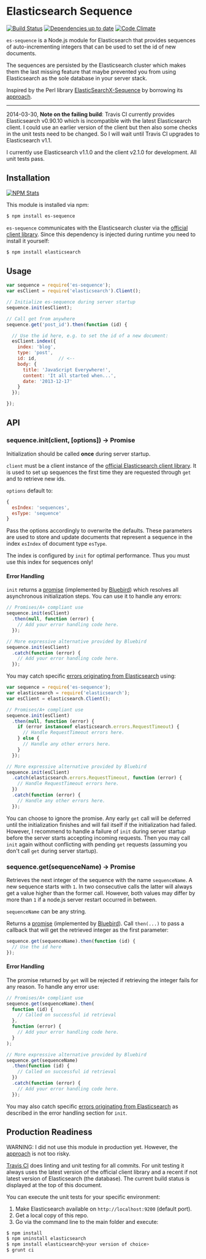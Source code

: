 # Elasticsearch Sequence

[![Build Status](https://travis-ci.org/analog-nico/es-sequence.svg?branch=master)](https://travis-ci.org/analog-nico/es-sequence) [![Dependencies up to date](https://david-dm.org/analog-nico/es-sequence.png)](https://david-dm.org/analog-nico/es-sequence) [![Code Climate](https://codeclimate.com/github/analog-nico/es-sequence.png)](https://codeclimate.com/github/analog-nico/es-sequence)

`es-sequence` is a Node.js module for Elasticsearch that provides sequences of auto-incrementing integers that can be used to set the id of new documents.

The sequences are persisted by the Elasticsearch cluster which makes them the last missing feature that maybe prevented you from using Elasticsearch as the sole database in your server stack.

Inspired by the Perl library [ElasticSearchX-Sequence](https://github.com/clintongormley/ElasticSearchX-Sequence) by borrowing its [approach](http://blogs.perl.org/users/clinton_gormley/2011/10/elasticsearchsequence---a-blazing-fast-ticket-server.html).

---

2014-03-30, **Note on the failing build**: Travis CI currently provides Elasticsearch v0.90.10 which is incompatible with the latest Elasticsearch client. I could use an earlier version of the client but then also some checks in the unit tests need to be changed. So I will wait until Travis CI upgrades to Elasticsearch v1.1.

I currently use Elasticsearch v1.1.0 and the client v2.1.0 for development. All unit tests pass.

## Installation

[![NPM Stats](https://nodei.co/npm/es-sequence.png?downloads=true)](https://npmjs.org/package/es-sequence)

This module is installed via npm:

``` bash
$ npm install es-sequence
```

`es-sequence` communicates with the Elasticsearch cluster via the [official client library](https://github.com/elasticsearch/elasticsearch-js). Since this dependency is injected during runtime you need to install it yourself:

``` bash
$ npm install elasticsearch
```

## Usage

``` js
var sequence = require('es-sequence');
var esClient = require('elasticsearch').Client();

// Initialize es-sequence during server startup
sequence.init(esClient);

// Call get from anywhere
sequence.get('post_id').then(function (id) {

  // Use the id here, e.g. to set the id of a new document:
  esClient.index({
    index: 'blog',
    type: 'post',
    id: id,        // <--
    body: {
      title: 'JavaScript Everywhere!',
      content: 'It all started when...',
      date: '2013-12-17'
    }
  });

});
```

## API

### sequence.init(client, [options]) -> Promise

Initialization should be called **once** during server startup.

`client` must be a client instance of the [official Elasticsearch client library](https://github.com/elasticsearch/elasticsearch-js). It is used to set up sequences the first time they are requested through `get` and to retrieve new ids.

`options` default to:
``` js
{
  esIndex: 'sequences',
  esType: 'sequence'
}
```

Pass the options accordingly to overwrite the defaults. These parameters are used to store and update documents that represent a sequence in the index `esIndex` of document type `esType`.

The index is configured by `init` for optimal performance. Thus you must use this index for sequences only!

#### Error Handling

`init` returns a [promise](http://promisesaplus.com) (implemented by [Bluebird](https://github.com/petkaantonov/bluebird)) which resolves all asynchronous initialization steps. You can use it to handle any errors:
``` js
// Promises/A+ compliant use
sequence.init(esClient)
  .then(null, function (error) {
    // Add your error handling code here.
  });

// More expressive alternative provided by Bluebird
sequence.init(esClient)
  .catch(function (error) {
    // Add your error handling code here.
  });
```

You may catch specific [errors originating from Elasticsearch](http://www.elasticsearch.org/guide/en/elasticsearch/client/javascript-api/current/errors.html) using:
``` js
var sequence = require('es-sequence');
var elasticsearch = require('elasticsearch');
var esClient = elasticsearch.Client();

// Promises/A+ compliant use
sequence.init(esClient)
  .then(null, function (error) {
    if (error instanceof elasticsearch.errors.RequestTimeout) {
      // Handle RequestTimeout errors here.
    } else {
      // Handle any other errors here.
    }
  });

// More expressive alternative provided by Bluebird
sequence.init(esClient)
  .catch(elasticsearch.errors.RequestTimeout, function (error) {
    // Handle RequestTimeout errors here.
  })
  .catch(function (error) {
    // Handle any other errors here.
  });
```

You can choose to ignore the promise. Any early `get` call will be deferred until the initialization finishes and will fail itself if the initialization had failed. However, I recommend to handle a failure of `init` during server startup before the server starts accepting incoming requests. Then you may call `init` again without conflicting with pending `get` requests (assuming you don't call `get` during server startup).

### sequence.get(sequenceName) -> Promise

Retrieves the next integer of the sequence with the name `sequenceName`. A new sequence starts with `1`. In two consecutive calls the latter will always get a value higher than the former call. However, both values may differ by more than `1` if a node.js server restart occurred in between.

`sequenceName` can be any string.

Returns a [promise](http://promisesaplus.com) (implemented by [Bluebird](https://github.com/petkaantonov/bluebird)). Call `then(...)` to pass a callback that will get the retrieved integer as the first parameter:
``` js
sequence.get(sequenceName).then(function (id) {
  // Use the id here
});
```

#### Error Handling

The promise returned by `get` will be rejected if retrieving the integer fails for any reason. To handle any error use:
```js
// Promises/A+ compliant use
sequence.get(sequenceName).then(
  function (id) {
    // Called on successful id retrieval
  },
  function (error) {
    // Add your error handling code here.
  }
);

// More expressive alternative provided by Bluebird
sequence.get(sequenceName)
  .then(function (id) {
    // Called on successful id retrieval
  })
  .catch(function (error) {
    // Add your error handling code here.
  });
```

You may also catch specific [errors originating from Elasticsearch](http://www.elasticsearch.org/guide/en/elasticsearch/client/javascript-api/current/errors.html) as described in the error handling section for `init`.

## Production Readiness

WARNING: I did not use this module in production yet. However, the [approach](http://blogs.perl.org/users/clinton_gormley/2011/10/elasticsearchsequence---a-blazing-fast-ticket-server.html) is not too risky.

[Travis CI](https://travis-ci.org/analog-nico/es-sequence) does linting and unit testing for all commits. For unit testing it always uses the latest version of the official client library and a recent if not latest version of Elasticsearch (the database). The current build status is displayed at the top of this document.

You can execute the unit tests for your specific environment:
  1. Make Elasticsearch available on `http://localhost:9200` (default port).
  2. Get a local copy of this repo.
  3. Go via the command line to the main folder and execute:

``` bash
$ npm install
$ npm uninstall elasticsearch
$ npm install elasticsearch@<your version of choice>
$ grunt ci
```
